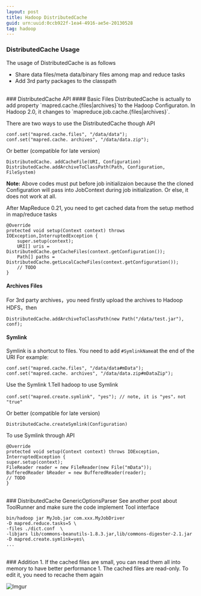 ```yaml
---
layout: post
title: Hadoop DistributedCache
guid: urn:uuid:0ccb922f-1ea4-4916-ae5e-20130528
tag: hadoop
---
```

### DistributedCache Usage

The usage of DistributedCache is as follows

* Share data files/meta data/binary files among map and reduce tasks
* Add 3rd party packages to the classpath

<br>
### DistributedCache API
#### Basic Files
DistributedCache is actually to add property `mapred.cache.{files|archives}`to the Hadoop Configuraton. In Hadoop 2.0, it changes to `mapreduce.job.cache.{files|archives}`. 

There are two ways to use the DistributedCache though API

    conf.set("mapred.cache.files", "/data/data");
    conf.set("mapred.cache. archives", "/data/data.zip");

Or better (compatible for late version)

    DistributedCache. addCacheFile(URI, Configuration)
    DistributedCache.addArchiveToClassPath(Path, Configuration, FileSystem)

__Note:__ Above codes must put before job initializaion because the the cloned Configuration will pass into JobContext during job initialization. Or else, it does not work at all.

After MapReduce 0.21, you need to get cached data from the setup method in map/reduce tasks

    @Override
    protected void setup(Context context) throws IOException,InterruptedException {
        super.setup(context);
        URI[] uris = DistributedCache.getCacheFiles(context.getConfiguration());
        Path[] paths = DistributedCache.getLocalCacheFiles(context.getConfiguration());
        // TODO
    } 
#### Archives Files
For 3rd party archives，you need firstly upload the archives to Hadoop HDFS，then

    DistributedCache.addArchiveToClassPath(new Path("/data/test.jar"), conf);

#### Symlink 
Symlink is a shortcut to files. You need to add `#SymlinkName`at the end of the URI 
For example:

    conf.set("mapred.cache.files", "/data/data#mData");
    conf.set("mapred.cache. archives", "/data/data.zip#mDataZip");
Use the Symlink
1.Tell hadoop to use Symlink    
   
    conf.set("mapred.create.symlink", "yes"); // note, it is "yes"，not "true"
Or better (compatible for late version)
    
    DistributedCache.createSymlink(Configuration)
To use Symlink through API

    @Override
    protected void setup(Context context) throws IOException,
    InterruptedException {
    super.setup(context);
    FileReader reader = new FileReader(new File("mData"));
    BufferedReader bReader = new BufferedReader(reader);
    // TODO
    } 
<br>
### DistributedCache GenericOptionsParser
See another post about ToolRunner and make sure the code implement Tool interface

    bin/hadoop jar MyJob.jar com.xxx.MyJobDriver 
    -D mapred.reduce.tasks=5 \
    -files ./dict.conf  \
    -libjars lib/commons-beanutils-1.8.3.jar,lib/commons-digester-2.1.jar
    -D mapred.create.symlink=yes\
    ...
<br>
### Addition
1. If the cached files are small, you can read them all into memory to have better performance
1. The cached files are read-only. To edit it, you need to recache them again

![Imgur](http://i.imgur.com/TCX1VI7.jpg?1)


